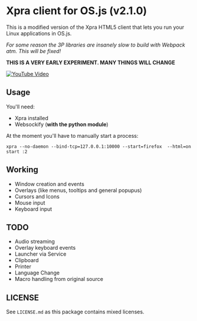 # Xpra client for OS.js (v2.1.0)

This is a modified version of the Xpra HTML5 client that lets you run your Linux applications in OS.js.

*For some reason the 3P libraries are insanely slow to build with Webpack atm. This will be fixed!*

**THIS IS A VERY EARLY EXPERIMENT. MANY THINGS WILL CHANGE**

[![YouTube Video](https://img.youtube.com/vi/c0safRR0ldM/0.jpg)](https://www.youtube.com/watch?v=c0safRR0ldM)

## Usage

You'll need:

* Xpra installed
* Websockify (**with the python module**)

At the moment you'll have to manually start a process:

```
xpra --no-daemon --bind-tcp=127.0.0.1:10000 --start=firefox  --html=on start :2
```

## Working

* Window creation and events
* Overlays (like menus, tooltips and general popupus)
* Cursors and Icons
* Mouse input
* Keyboard input

## TODO

* Audio streaming
* Overlay keyboard events
* Launcher via Service
* Clipboard
* Printer
* Language Change
* Macro handling from original source

## LICENSE

See `LICENSE.md` as this package contains mixed licenses.
